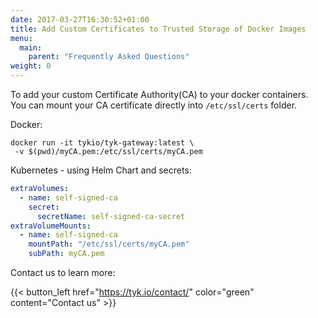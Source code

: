 ```yaml
---
date: 2017-03-27T16:30:52+01:00
title: Add Custom Certificates to Trusted Storage of Docker Images
menu:
  main:
    parent: "Frequently Asked Questions"
weight: 0
---
```


To add your custom Certificate Authority(CA) to your docker containers. You can mount your CA certificate directly into `/etc/ssl/certs` folder.

Docker:

```{.copyWrapper}
docker run -it tykio/tyk-gateway:latest \
 -v $(pwd)/myCA.pem:/etc/ssl/certs/myCA.pem
```

Kubernetes - using Helm Chart and secrets:

```yaml
extraVolumes:
  - name: self-signed-ca
    secret:
      secretName: self-signed-ca-secret
extraVolumeMounts:
  - name: self-signed-ca
    mountPath: "/etc/ssl/certs/myCA.pem"
    subPath: myCA.pem
```

Contact us to learn more:

{{< button_left href="https://tyk.io/contact/" color="green" content="Contact us" >}}
